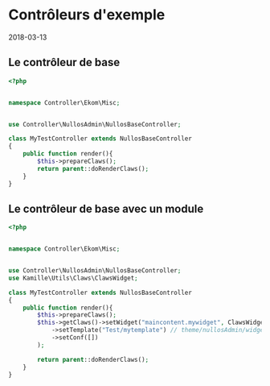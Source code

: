 Contrôleurs d'exemple
========================
2018-03-13



Le contrôleur de base
----------------------

````php
<?php


namespace Controller\Ekom\Misc;


use Controller\NullosAdmin\NullosBaseController;

class MyTestController extends NullosBaseController
{
    public function render(){
        $this->prepareClaws();
        return parent::doRenderClaws();
    }
}
````


Le contrôleur de base avec un module
----------------------

````php
<?php


namespace Controller\Ekom\Misc;


use Controller\NullosAdmin\NullosBaseController;
use Kamille\Utils\Claws\ClawsWidget;

class MyTestController extends NullosBaseController
{
    public function render(){
        $this->prepareClaws();
        $this->getClaws()->setWidget("maincontent.mywidget", ClawsWidget::create() // la position est maincontent
            ->setTemplate("Test/mytemplate") // theme/nullosAdmin/widgets/Test/mytemplate.tpl.php
            ->setConf([])
        );

        return parent::doRenderClaws();
    }
}



````
